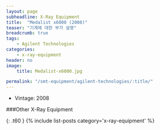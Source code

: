 ```yaml
---
layout: page
subheadline: X-Ray Equipment
title:  "Medalist x6000 (2008)"
teaser: "기계에 대한 부가 설명"
breadcrumb: true
tags:
    - Agilent Technologies
categories:
    - x-ray-equipment
header: no
image:
    title: Medalist-x6000.jpg

permalink: "/smt-equipment/agilent-technologies/:title/"
---
```


- Vintage: 2008

###Other X-Ray Equipment

{: .t60 }
{% include list-posts category='x-ray-equipment' %}
